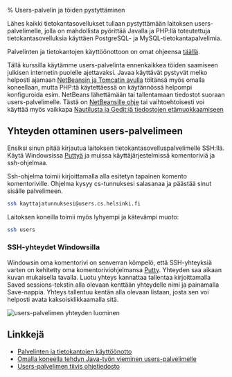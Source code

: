 % Users-palvelin ja töiden pystyttäminen

Lähes kaikki tietokantasovellukset tullaan pystyttämään laitoksen
users-palvelimelle, jolla on mahdollista pyörittää Javalla ja PHP:llä toteutettuja tietokantasovelluksia
käyttäen PostgreSQL- ja MySQL-tietokantapalvelimia.

Palvelinten ja tietokantojen käyttöönottoon on omat ohjeensa [täällä](kayttoonotto/index.html).

Tällä kurssilla käytämme users-palvelinta ennenkaikkea 
töiden saamiseen julkisen internetin puolelle ajettavaksi.
Javaa käyttävät pystyvät melko helposti ajamaan [NetBeansin ja Tomcatin avulla](../netbeans/java.html)
töitänsä myös omalla koneellaan, mutta 
PHP:tä käytettäessä on käytännössä helpompi konfiguroida 
esim. NetBeans lähettämään tai tallentamaan tiedostot suoraan users-palvelimelle.
Tästä on [NetBeansille ohje](../netbeans/php.html) tai vaihtoehtoisesti voi käyttää
myös vaikkapa [Nautilusta ja Gedit:iä tiedostojen etämuokkaamiseen](../nautilus-ssh.html)

## Yhteyden ottaminen users-palvelimeen

[putty]: http://www.chiark.greenend.org.uk/~sgtatham/putty/download.html

Ensiksi sinun pitää kirjautua laitoksen tietokantasovelluspalvelimelle 
SSH:llä. Käytä Windowsissa [Puttyä][putty] ja muissa käyttäjärjestelmissä komentoriviä ja ssh-ohjelmaa.

Ssh-ohjelma toimii kirjoittamalla alla esitetyn tapainen komento komentoriville.
Ohjelma kysyy cs-tunnuksesi salasanaa ja päästää sinut sisälle palvelimeen.

~~~~bash
ssh kayttajatunnuksesi@users.cs.helsinki.fi
~~~~

Laitoksen koneilla toimii myös lyhyempi ja kätevämpi muoto:

~~~~bash
ssh users
~~~~

### SSH-yhteydet Windowsilla

Windowsin oma komentorivi on senverran kömpelö, että SSH-yhteyksiä varten on 
kehitetty oma komentoriviohjelmansa [Putty][putty].
Yhteyden saa aikaan kuvan mukaisella tavalla. 
Luotu yhteys kannattaa tallentaa
kirjoittamalla Saved sessions-tekstin alla olevaan kenttään yhteydelle nimi
ja painamalla Save-nappia. Yhteys tallentuu kentän alla olevaan listaan,
josta sen voi helposti avata kaksoisklikkaamalla sitä.

![users-palvelimen yhteyden luominen]({{myimgdir}}putty-users.png)

## Linkkejä

* [Palvelinten ja tietokantojen käyttöönotto](kayttoonotto/index.html)
* [Omalla koneella tehdyn Java-työn vieminen users-palvelimelle](java-war-paketit.html)
* [Users-palvelimen tiivis ohjetiedosto](http://users.cs.helsinki.fi/README.users.cs.helsinki.fi.txt)
